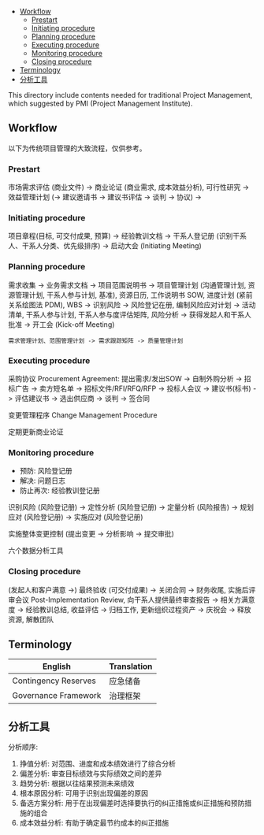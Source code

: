 
- [Workflow](#workflow)
  - [Prestart](#prestart)
  - [Initiating procedure](#initiating-procedure)
  - [Planning procedure](#planning-procedure)
  - [Executing procedure](#executing-procedure)
  - [Monitoring procedure](#monitoring-procedure)
  - [Closing procedure](#closing-procedure)
- [Terminology](#terminology)
- [分析工具](#分析工具)

This directory include contents needed for traditional Project Management,
which suggested by PMI (Project Management Institute).


## Workflow
以下为传统项目管理的大致流程，仅供参考。

### Prestart
市场需求评估 (商业文件) -> 商业论证 (商业需求, 成本效益分析), 可行性研究 -> 效益管理计划 (-> 建议邀请书 -> 建议书评估 -> 谈判 -> 协议) ->

### Initiating procedure
项目章程(目标, 可交付成果, 预算) -> 经验教训文档 -> 干系人登记册 (识别干系人、干系人分类、优先级排序) -> 启动大会 (Initiating Meeting)

### Planning procedure
需求收集 -> 业务需求文档 -> 项目范围说明书 -> 项目管理计划 (沟通管理计划, 资源管理计划, 干系人参与计划, 基准), 资源日历, 工作说明书 SOW, 进度计划 (紧前关系绘图法 PDM), WBS -> 识别风险 -> 风险登记在册, 编制风险应对计划 -> 活动清单, 干系人参与计划, 干系人参与度评估矩阵, 风险分析 -> 获得发起人和干系人批准 -> 开工会 (Kick-off Meeting)

    需求管理计划、范围管理计划 -> 需求跟踪矩阵 -> 质量管理计划

### Executing procedure
采购协议 Procurement Agreement: 提出需求/发出SOW -> 自制外购分析 -> 招标广告 -> 卖方短名单
-> 招标文件/RFI/RFQ/RFP -> 投标人会议 -> 建议书(标书)
-> 评估建议书 -> 选出供应商 -> 谈判 -> 签合同

变更管理程序 Change Management Procedure

定期更新商业论证

### Monitoring procedure
- 预防: 风险登记册
- 解决: 问题日志
- 防止再次: 经验教训登记册

识别风险 (风险登记册) -> 定性分析 (风险登记册) -> 定量分析 (风险报告) -> 规划应对 (风险登记册) -> 实施应对 (风险登记册)

实施整体变更控制 (提出变更 -> 分析影响 -> 提交审批)

六个数据分析工具

### Closing procedure
(发起人和客户满意 ->) 最终验收 (可交付成果) -> 关闭合同 -> 财务收尾, 实施后评审会议 Post-Implementation Review, 向干系人提供最终审查报告 -> 相关方满意度 -> 经验教训总结, 收益评估 -> 归档工作, 更新组织过程资产 -> 庆祝会 -> 释放资源, 解散团队


## Terminology
| English | Translation |
| --- | --- |
| Contingency Reserves | 应急储备 |
| Governance Framework | 治理框架 |


## 分析工具
分析顺序:
1. 挣值分析: 对范围、进度和成本绩效进行了综合分析
2. 偏差分析: 审查目标绩效与实际绩效之间的差异
3. 趋势分析: 根据以往结果预测未来绩效
4. 根本原因分析: 可用于识别出现偏差的原因
5. 备选方案分析: 用于在出现偏差时选择要执行的纠正措施或纠正措施和预防措施的组合
6. 成本效益分析: 有助于确定最节约成本的纠正措施
